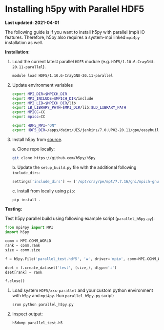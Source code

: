 # Installing h5py with Parallel HDF5

**Last updated: 2021-04-01**

The following guide is if you want to install h5py with parallel (mpi) IO features. Therefore, h5py also requires a system-mpi linked `mpi4py` installation as well.

**Installation:**

1. Load the current latest parallel `HDF5` module (e.g. `HDF5/1.10.6-CrayGNU-20.11-parallel`). 

    ```bash
    module load HDF5/1.10.6-CrayGNU-20.11-parallel
    ```

2. Update environment variables

    ```bash
    export MPI_DIR=$MPICH_DIR
    export MPI_INCLUDE=$MPICH_DIR/include
    export MPI_LIB=$MPICH_DIR/lib
    export LB_LIBRARY_PATH=$MPI_DIR/lib:$LD_LIBRARY_PATH
    export MPICC=CC
    export mpicc=CC

    export HDF5_MPI="ON"
    export HDF5_DIR=/apps/daint/UES/jenkins/7.0.UP02-20.11/gpu/easybuild/software/HDF5/1.10.6-CrayGNU-20.11-parallel
    ```
    
3. Install h5py from [source](https://github.com/h5py/h5py).

    a. Clone repo locally: 

    ```bash
    git clone https://github.com/h5py/h5py
    ```
    
    b. Update the `setup_build.py` file with the additional following `include_dirs`:

    ```python
    settings['include_dirs'] += ['/opt/cray/pe/mpt/7.7.16/gni/mpich-gnu/8.2/include/']
    ```

    c. Install from locally using `pip`:

    ```bash
    pip install .
    ```

**Testing:**

Test h5py parallel build using following example script (`parallel_h5py.py`):

```python
from mpi4py import MPI
import h5py

comm = MPI.COMM_WORLD
rank = comm.rank
size = comm.size

f = h5py.File('parallel_test.hdf5', 'w', driver='mpio', comm=MPI.COMM_WORLD)

dset = f.create_dataset('test', (size,), dtype='i')
dset[rank] = rank

f.close()
```

1. Load system `HDF5/xxx-parallel` and your custom python environment with `h5py` and `mpi4py`. Run `parallel_h5py.py` script:

    ```bash
    srun python parallel_h5py.py
    ```

2. Inspect output:

    ```bash
    h5dump parallel_test.h5
    ```
